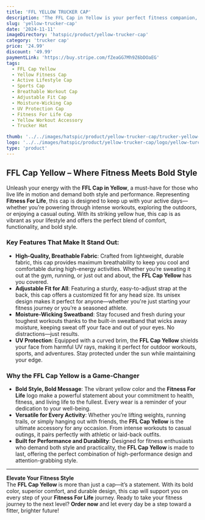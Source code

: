 ```yaml
---
title: 'FFL YELLOW TRUCKER CAP'
description: 'The FFL Cap in Yellow is your perfect fitness companion, combining bold style and practical features to keep you motivated. Don’t wait – grab yours today and show the world your commitment to Fitness For Life!'
slug: 'yellow-trucker-cap'
date: '2024-11-11'
imageDirectory: 'hatspic/product/yellow-trucker-cap'
category: 'trucker cap'
price: '24.99'
discount: '49.99'
paymentLink: 'https://buy.stripe.com/fZeaGG7Mh9Z6bDOaEG'
tags:
  - FFL Cap Yellow
  - Yellow Fitness Cap
  - Active Lifestyle Cap
  - Sports Cap
  - Breathable Workout Cap
  - Adjustable Fit Cap
  - Moisture-Wicking Cap
  - UV Protection Cap
  - Fitness For Life Cap
  - Yellow Workout Accessory
  - Trucker Hat

thumb: '../../images/hatspic/product/yellow-trucker-cap/trucker-yellow-cap-2.webp'
logo: '../../images/hatspic/product/yellow-trucker-cap/logo/yellow-turcker-cap-1.webp'
type: 'product'
---
```


## FFL Cap Yellow – Where Fitness Meets Bold Style

Unleash your energy with the **FFL Cap in Yellow**, a must-have for those who live life in motion and demand both style and performance. Representing **Fitness For Life**, this cap is designed to keep up with your active days—whether you’re powering through intense workouts, exploring the outdoors, or enjoying a casual outing. With its striking yellow hue, this cap is as vibrant as your lifestyle and offers the perfect blend of comfort, functionality, and bold style.

### Key Features That Make It Stand Out:

- **High-Quality, Breathable Fabric**: Crafted from lightweight, durable fabric, this cap provides maximum breathability to keep you cool and comfortable during high-energy activities. Whether you’re sweating it out at the gym, running, or just out and about, the **FFL Cap Yellow** has you covered.
- **Adjustable Fit for All**: Featuring a sturdy, easy-to-adjust strap at the back, this cap offers a customized fit for any head size. Its unisex design makes it perfect for anyone—whether you're just starting your fitness journey or you’re a seasoned athlete.
- **Moisture-Wicking Sweatband**: Stay focused and fresh during your toughest workouts thanks to the built-in sweatband that wicks away moisture, keeping sweat off your face and out of your eyes. No distractions—just results.
- **UV Protection**: Equipped with a curved brim, the **FFL Cap Yellow** shields your face from harmful UV rays, making it perfect for outdoor workouts, sports, and adventures. Stay protected under the sun while maintaining your edge.

### Why the FFL Cap Yellow is a Game-Changer

- **Bold Style, Bold Message**: The vibrant yellow color and the **Fitness For Life** logo make a powerful statement about your commitment to health, fitness, and living life to the fullest. Every wear is a reminder of your dedication to your well-being.
- **Versatile for Every Activity**: Whether you’re lifting weights, running trails, or simply hanging out with friends, the **FFL Cap Yellow** is the ultimate accessory for any occasion. From intense workouts to casual outings, it pairs perfectly with athletic or laid-back outfits.
- **Built for Performance and Durability**: Designed for fitness enthusiasts who demand both style and practicality, the **FFL Cap Yellow** is made to last, offering the perfect combination of high-performance design and attention-grabbing style.

---

**Elevate Your Fitness Style**  
The **FFL Cap Yellow** is more than just a cap—it’s a statement. With its bold color, superior comfort, and durable design, this cap will support you on every step of your **Fitness For Life** journey. Ready to take your fitness journey to the next level? **Order now** and let every day be a step toward a fitter, brighter future!
